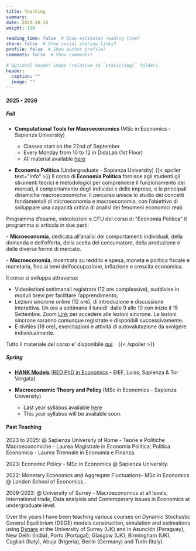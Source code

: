 ```yaml
---
title: Teaching
summary:
date: 2020-10-10
weight: 120

reading_time: false  # Show estimated reading time?
share: false  # Show social sharing links?
profile: false  # Show author profile?
comments: false  # Show comments?

# Optional header image (relative to `static/img/` folder).
header:
  caption: ""
  image: ""
---
```

#### 2025 - 2026

##### Fall

* <b> Computational Tools for Macroeconomics </b> (MSc in Economics - Sapienza University)
  - Classes start on the 22nd of September
  - Every Monday from 10 to 12 in DidaLab (1st Floor)
  - All material available [here](https://ccantore.github.io/computational-macro-matlab/)

* <b> Economia Politica </b> (Undergraduate - Sapienza University)
{{< spoiler text="Info" >}}
Il corso di **Economia Politica** fornisce agli studenti gli strumenti teorici e metodologici per comprendere il funzionamento dei mercati, il comportamento degli individui e delle imprese, e le principali dinamiche macroeconomiche. Il percorso unisce lo studio dei concetti fondamentali di microeconomia e macroeconomia, con l’obiettivo di sviluppare una capacità critica di analisi dei fenomeni economici reali. 

Programma d’esame, videolezioni e CFU del corso di "Economia Politica"
Il programma si articola in due parti:  

  - **Microeconomia**, dedicata all’analisi dei comportamenti individuali, della domanda e dell’offerta, della scelta del consumatore, della produzione e delle diverse forme di mercato.  
  
  - **Macroeconomia**, incentrata su reddito e spesa, moneta e politica fiscale e monetaria, fino ai temi dell’occupazione, inflazione e crescita economica.

Il corso si sviluppa attraverso:  
- Videolezioni settimanali registrate (12 ore complessive), suddivise in moduli brevi per facilitare l’apprendimento;  
- Lezioni sincrone online (12 ore), di introduzione e discussione interattiva. Un ora a settimana il lunedi' dalle 9 alle 10 con inizio il 15 Settembre. Zoom [Link](https://uniroma1.zoom.us/j/4281494186?_x_zm_rtaid=AyJOYajHRR-4P0ywjEjGLQ.1757361091913.d3baa7aab34c85ef6313c97596df2750&_x_zm_rhtaid=149#success) per accedere alle lezioni sincrone. Le lezioni sincrone saranno comunque registrate e disponibili successivamente.
- E-tivities (18 ore), esercitazioni e attività di autovalutazione da svolgere individualmente.  

Tutto il materiale del corso e' disponibile [qui](https://elearning.unitelma.it/course/view.php?id=5302).  
{{< /spoiler >}}


##### Spring

* <b> [HANK Models](https://www.redphd.it/public/red/files/HANK_Cantore_syllabus.pdf) </b> ([RED PhD in Economics](https://www.redphd.it) - EIEF, Luiss, Sapienza \& Tor Vergata)

* <b> Macroeconomic Theory and Policy </b> (MSc in Economics - Sapienza University)
  - Last year syllabus available [here](https://www.dropbox.com/scl/fi/9dpak6kd6paib215osyve/TPM_syllabus.pdf?rlkey=2aj3cjbuls51b0ai2uqqwn6je&dl=0)
  - This year syllabus will be available soon.

<!-- * <b> Politica Economica </b> (Undergraduate - Sapienza University)
{{< spoiler text="Programma" >}}
Il corso è finalizzato a fornire la conoscenza delle teorie, dei modelli e degli strumenti della politica economica e la capacità di applicarla con riferimento alle problematiche nazionali e internazionali, aziendali e istituzionali. 

Programma:
Politica economica ed economia politica.
Fallimenti del mercato microeconomici e macroeconomici. 
La teoria normativa della politica economica. 
I fallimenti dello stato e la teoria positiva della politica economica. 
L’analisi costi-benefici. Gli strumenti di politica microeconomica. 
Le politiche antimonopolistiche. 
Le politiche in presenza di esternalità e di beni pubblici. 
Le politiche redistributive e lo stato sociale. 
Gli obiettivi e gli strumenti macroeconomici in un’economia aperta. 
La politica monetaria.
La politica fiscale. 
La politica dei redditi e dei prezzi. 
Le politiche per la bilancia dei pagamenti. 
Politica economica e crescita economica. 
Le regole automatiche, gli interventi discrezionali e le incoerenze temporali. 
Politica economica e l’integrazione finanziaria internazionale.
{{< /spoiler >}}
{{< spoiler text="Testo" >}}
Acocella N., Politica economica e strategie aziendali, Carocci, Roma.
{{< /spoiler >}}
{{< spoiler text="Valutazione" >}}
L'esame consiste in una prova scritta e in una prova orale obbligatoria per poter ottenere un voto superiore al 25.

La prova scritta consiste in circa 20 domande a risposta multipla, comprendente anche domande su grafici e alcuni esercizi numerici, a cui si deve rispondere in 30 minuti.

In linea con quanto stabilito dalla facoltà, non sono previste prove intermedie o preappelli. Gli esami si terranno nelle finestre temporali previste dalla Facoltà.
{{< /spoiler >}}
{{< spoiler text="Calendario lezioni" >}}
Le lezioni inizieranno lunedì 18 settembre 2023 con il seguente calendario:

* Martedì ore 16-18 (Edificio: RM019 - Aula 5 Federico Caffè)
* Mercoledì ore 18-20 (Edificio: RM020 - Aula 10)
* Venerdì ore 14-16 (Edificio: RM019 -Aula 5 Federico Caffè)
{{< /spoiler >}}
{{< spoiler text="Elearning" >}}
[Moodle](https://elearning.uniroma1.it/course/view.php?id=16791)
{{< /spoiler >}} -->

<!--{{< spoiler text="Esame 07/02/2024" >}}
 Al seguente link e' disponibile il calendario degli orali che si terranno Martedì 23/1 pomeriggio:
https://docs.google.com/spreadsheets/d/14_FPKpAy2kjn_UObsanYpnw36u3v57VYgQ9TdA6OILA/edit#gid=2092080232

L'aula verra' comunicata solo a chi sosterrà l'esame. 

I risultati dell'appello del 07/02/2024 sono disponibili al seguente link: https://docs.google.com/spreadsheets/d/14_FPKpAy2kjn_UObsanYpnw36u3v57VYgQ9TdA6OILA/edit


**Chi ha ottenuto un voto almeno pari a 18 può**:
- verbalizzare il voto dello scritto (il voto comunicato nel link di sopra già comprende l’eventuale bonus +1 per chi ha concluso la prova entro i 25 minuti): per verbalizzare NON è necessario comunicare nulla; oppure
- sostenere la prova orale: in questo caso il voto finale sarà determinato dalla prova orale.
 
**Chi è risultato insufficiente** (#N) dovrà sostenere di nuovo la prova scritta al prossimo esame oppure, solo se ritiene di essere adeguatamente preparato, può chiedere di sostenere l’esame orale.

Potete comunicare la vostra scelta entro e non oltre le ore 12 di lunedì (12/02/2024) compilando la colonna "Scelta" nel foglio al link: https://docs.google.com/spreadsheets/d/14_FPKpAy2kjn_UObsanYpnw36u3v57VYgQ9TdA6OILA/edit

Per rifiutare il voto, scrivete accanto alla vostra matricola nella colonna “Scelta”: NO 
Per poter sostenere l'esame orale, scrivete accanto alla vostra matricola: ORALE 

**Non verranno presi in considerazione rifiuti o prenotazioni dell’orale mandati via mail**.

Si precisa che l'esame orale può portare ad un aumento o a una diminuzione del voto finale. **Non è necessario comunicare alcuna scelta qualora si intenda accettare il voto**.

L'esame orale si svolgerà Martedì 13/01/2024 a partire dalle ore 10.00 secondo un calendario che verrà preparato in base al numero di prenotati e comunicato Lunedì 12. L’ aula sarà comunicata insieme al calendario. 
{{< /spoiler >}}-->
<!-- calendario esami e risultati esami -->

<!-- * <b> Office Hours - Orario di ricevimento: </b> TBD   -->
  
  <!-- Tuesdays from 14.30 to 15.30 during term.

  Martedì dalle 14.30 alle 15.30 durante il periodo di lezione.  -->

#### Past Teaching

2023 to 2025: @ Sapienza University of Rome - Teorie e Politiche Macroeconomiche - Laurea Magistrale in Economia Politica; Politica Economica - Laurea Triennale in Economia e Finanza. 

2023: Economic Policy - MSc in Economics @ Sapienza University.

2022: Monetary Economics and Aggregate Fluctuations- MSc in Economics @ London School of Economics .

2009-2023: @ University of Surrey - Macroeconomics at all levels; International trade, Data analyisis and Contemporary issues in Economics at undergraduate level.

Over the years I have been teaching various courses on Dynamic Stochastic General Equilibrium (DSGE) models construction, simulation and estimations using <a href="http://www.dynare.org">Dynare</a> at the University of Surrey (UK) and in Asunción (Paraguay), New Delhi (India), Porto (Portugal), Glasgow (UK), Birmingham (UK), Cagliari (Italy), Abuja (Nigeria), Berlin (Germany) and Turin (Italy). 


